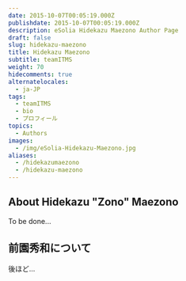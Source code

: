 ```yaml
---
date: 2015-10-07T00:05:19.000Z
publishdate: 2015-10-07T00:05:19.000Z
description: eSolia Hidekazu Maezono Author Page
draft: false
slug: hidekazu-maezono
title: Hidekazu Maezono
subtitle: teamITMS
weight: 70
hidecomments: true
alternatelocales:
  - ja-JP
tags:
  - teamITMS
  - bio
  - プロフィール
topics:
  - Authors
images:
  - /img/eSolia-Hidekazu-Maezono.jpg
aliases:
  - /hidekazumaezono
  - /hidekazu-maezono
---
```


## About Hidekazu "Zono" Maezono

To be done...

## 前園秀和について

後ほど...
